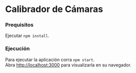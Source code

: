 # Calibrador de Cámaras

### Prequisitos

Ejecutar `npm install`.

### Ejecución

Para ejecutar la aplicación corra `npm start`.\
Abra [http://localhost:3000](http://localhost:3000) para visualizarla en su navegador.
